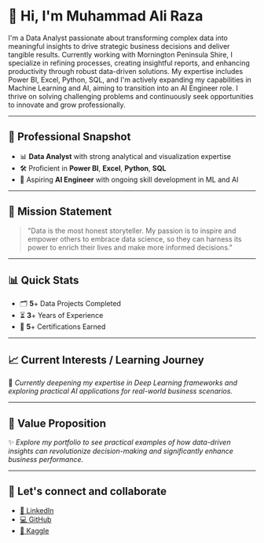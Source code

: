 # 👋 Hi, I'm Muhammad Ali Raza

I'm a Data Analyst passionate about transforming complex data into meaningful insights to drive strategic business decisions and deliver tangible results. Currently working with Mornington Peninsula Shire, I specialize in refining processes, creating insightful reports, and enhancing productivity through robust data-driven solutions. My expertise includes Power BI, Excel, Python, SQL, and I'm actively expanding my capabilities in Machine Learning and AI, aiming to transition into an AI Engineer role. I thrive on solving challenging problems and continuously seek opportunities to innovate and grow professionally.

---

## 🌟 Professional Snapshot

- 📊 **Data Analyst** with strong analytical and visualization expertise
- 🛠️ Proficient in **Power BI**, **Excel**, **Python**, **SQL**
- 🤖 Aspiring **AI Engineer** with ongoing skill development in ML and AI

---

## 🚀 Mission Statement

> "Data is the most honest storyteller. My passion is to inspire and empower others to embrace data science, so they can harness its power to enrich their lives and make more informed decisions."

---

## 📊 Quick Stats

- 🗂️ **5**+ Data Projects Completed
- ⏳ **3**+ Years of Experience
- 🏅 **5**+ Certifications Earned

---

## 📈 Current Interests / Learning Journey

🧠 *Currently deepening my expertise in Deep Learning frameworks and exploring practical AI applications for real-world business scenarios.*

---

## 🎯 Value Proposition

✨ *Explore my portfolio to see practical examples of how data-driven insights can revolutionize decision-making and significantly enhance business performance.*

---

## 🤝 Let's connect and collaborate

- [🔗 LinkedIn](https://www.linkedin.com/in/raza-ali-muhammad/)
- [💻 GitHub](https://github.com/razaalirana/)
- [🏅 Kaggle](https://www.kaggle.com/muhammadalee7)
